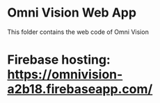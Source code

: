 # Omni Vision Web App

This folder contains the web code of Omni Vision

# Firebase hosting: https://omnivision-a2b18.firebaseapp.com/
